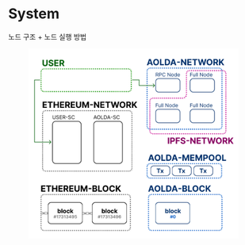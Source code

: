 # System

노드 구조 + 노드 실행 방법

<figure><img src="../.gitbook/assets/NetworkSystem.png" alt=""><figcaption></figcaption></figure>
